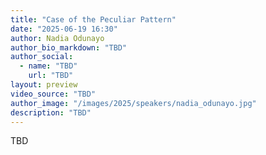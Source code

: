 ```yaml
---
title: "Case of the Peculiar Pattern"
date: "2025-06-19 16:30"
author: Nadia Odunayo
author_bio_markdown: "TBD"
author_social:
  - name: "TBD"
    url: "TBD"
layout: preview
video_source: "TBD"
author_image: "/images/2025/speakers/nadia_odunayo.jpg"
description: "TBD"
---
```


TBD